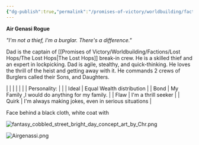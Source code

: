 ```yaml
---
{"dg-publish":true,"permalink":"/promises-of-victory/worldbuilding/factions/lost-hops/dad/","title":"Dad","noteIcon":"SideNPC","created":"","updated":""}
---
```


**Air Genasi Rogue**

_"I'm not a thief, I'm a burglar. There's a difference."_

Dad is the captain of [[Promises of Victory/Worldbuilding/Factions/Lost Hops/The Lost Hops\|The Lost Hops]] break-in crew. He is a skilled thief and an expert in lockpicking. Dad is agile, stealthy, and quick-thinking. He loves the thrill of the heist and getting away with it. He commands 2 crews of Burglers called their Sons, and Daughters.

|              |                                                     |
|  |  |
| Personality: |                                                     |
| Ideal        | Equal Wealth distribution                           |
| Bond         | My Family ,I would do anything for my family.       |
| Flaw         | I'm a thrill seeker                                 |
| Quirk        | I'm always making jokes, even in serious situations |

Face behind a black cloth, white coat with

![fantasy_cobbled_street_bright_day_concept_art_by_Chr.png](/img/user/resources/Pictures/fantasy_cobbled_street_bright_day_concept_art_by_Chr.png)


![Airgenassi.png](/img/user/resources/Pictures/Airgenassi.png)

